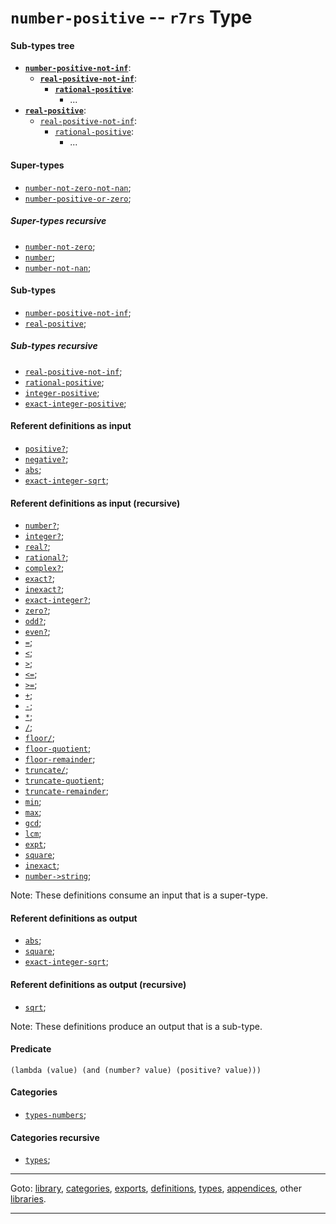 

<a id='type__r7rs__number-positive'></a>

# `number-positive` -- `r7rs` Type


<a id='type__r7rs__number-positive__sub-types-tree'></a>

#### Sub-types tree

* **[`number-positive-not-inf`](../../r7rs/types/number-positive-not-inf.md#type__r7rs__number-positive-not-inf)**:
  * **[`real-positive-not-inf`](../../r7rs/types/real-positive-not-inf.md#type__r7rs__real-positive-not-inf)**:
    * **[`rational-positive`](../../r7rs/types/rational-positive.md#type__r7rs__rational-positive)**:
      * ...
* **[`real-positive`](../../r7rs/types/real-positive.md#type__r7rs__real-positive)**:
  * [`real-positive-not-inf`](../../r7rs/types/real-positive-not-inf.md#type__r7rs__real-positive-not-inf):
    * [`rational-positive`](../../r7rs/types/rational-positive.md#type__r7rs__rational-positive):
      * ...


<a id='type__r7rs__number-positive__super-types'></a>

#### Super-types

 * [`number-not-zero-not-nan`](../../r7rs/types/number-not-zero-not-nan.md#type__r7rs__number-not-zero-not-nan);
 * [`number-positive-or-zero`](../../r7rs/types/number-positive-or-zero.md#type__r7rs__number-positive-or-zero);


<a id='type__r7rs__number-positive__super-types-recursive'></a>

##### Super-types recursive

 * [`number-not-zero`](../../r7rs/types/number-not-zero.md#type__r7rs__number-not-zero);
 * [`number`](../../r7rs/types/number.md#type__r7rs__number);
 * [`number-not-nan`](../../r7rs/types/number-not-nan.md#type__r7rs__number-not-nan);


<a id='type__r7rs__number-positive__sub-types'></a>

#### Sub-types

 * [`number-positive-not-inf`](../../r7rs/types/number-positive-not-inf.md#type__r7rs__number-positive-not-inf);
 * [`real-positive`](../../r7rs/types/real-positive.md#type__r7rs__real-positive);


<a id='type__r7rs__number-positive__sub-types-recursive'></a>

##### Sub-types recursive

 * [`real-positive-not-inf`](../../r7rs/types/real-positive-not-inf.md#type__r7rs__real-positive-not-inf);
 * [`rational-positive`](../../r7rs/types/rational-positive.md#type__r7rs__rational-positive);
 * [`integer-positive`](../../r7rs/types/integer-positive.md#type__r7rs__integer-positive);
 * [`exact-integer-positive`](../../r7rs/types/exact-integer-positive.md#type__r7rs__exact-integer-positive);


<a id='type__r7rs__number-positive__referent-definitions-input'></a>

#### Referent definitions as input

 * [`positive?`](../../r7rs/definitions/positive_3f.md#definition__r7rs__positive_3f);
 * [`negative?`](../../r7rs/definitions/negative_3f.md#definition__r7rs__negative_3f);
 * [`abs`](../../r7rs/definitions/abs.md#definition__r7rs__abs);
 * [`exact-integer-sqrt`](../../r7rs/definitions/exact-integer-sqrt.md#definition__r7rs__exact-integer-sqrt);


<a id='type__r7rs__number-positive__referent-definitions-input-recursive'></a>

#### Referent definitions as input (recursive)

 * [`number?`](../../r7rs/definitions/number_3f.md#definition__r7rs__number_3f);
 * [`integer?`](../../r7rs/definitions/integer_3f.md#definition__r7rs__integer_3f);
 * [`real?`](../../r7rs/definitions/real_3f.md#definition__r7rs__real_3f);
 * [`rational?`](../../r7rs/definitions/rational_3f.md#definition__r7rs__rational_3f);
 * [`complex?`](../../r7rs/definitions/complex_3f.md#definition__r7rs__complex_3f);
 * [`exact?`](../../r7rs/definitions/exact_3f.md#definition__r7rs__exact_3f);
 * [`inexact?`](../../r7rs/definitions/inexact_3f.md#definition__r7rs__inexact_3f);
 * [`exact-integer?`](../../r7rs/definitions/exact-integer_3f.md#definition__r7rs__exact-integer_3f);
 * [`zero?`](../../r7rs/definitions/zero_3f.md#definition__r7rs__zero_3f);
 * [`odd?`](../../r7rs/definitions/odd_3f.md#definition__r7rs__odd_3f);
 * [`even?`](../../r7rs/definitions/even_3f.md#definition__r7rs__even_3f);
 * [`=`](../../r7rs/definitions/ZZZZ__3d.md#definition__r7rs__ZZZZ__3d);
 * [`<`](../../r7rs/definitions/ZZZZ__3c.md#definition__r7rs__ZZZZ__3c);
 * [`>`](../../r7rs/definitions/ZZZZ__3e.md#definition__r7rs__ZZZZ__3e);
 * [`<=`](../../r7rs/definitions/ZZZZ__3c_3d.md#definition__r7rs__ZZZZ__3c_3d);
 * [`>=`](../../r7rs/definitions/ZZZZ__3e_3d.md#definition__r7rs__ZZZZ__3e_3d);
 * [`+`](../../r7rs/definitions/ZZZZ__2b.md#definition__r7rs__ZZZZ__2b);
 * [`-`](../../r7rs/definitions/ZZZZ__2d.md#definition__r7rs__ZZZZ__2d);
 * [`*`](../../r7rs/definitions/ZZZZ__2a.md#definition__r7rs__ZZZZ__2a);
 * [`/`](../../r7rs/definitions/ZZZZ__2f.md#definition__r7rs__ZZZZ__2f);
 * [`floor/`](../../r7rs/definitions/floor_2f.md#definition__r7rs__floor_2f);
 * [`floor-quotient`](../../r7rs/definitions/floor-quotient.md#definition__r7rs__floor-quotient);
 * [`floor-remainder`](../../r7rs/definitions/floor-remainder.md#definition__r7rs__floor-remainder);
 * [`truncate/`](../../r7rs/definitions/truncate_2f.md#definition__r7rs__truncate_2f);
 * [`truncate-quotient`](../../r7rs/definitions/truncate-quotient.md#definition__r7rs__truncate-quotient);
 * [`truncate-remainder`](../../r7rs/definitions/truncate-remainder.md#definition__r7rs__truncate-remainder);
 * [`min`](../../r7rs/definitions/min.md#definition__r7rs__min);
 * [`max`](../../r7rs/definitions/max.md#definition__r7rs__max);
 * [`gcd`](../../r7rs/definitions/gcd.md#definition__r7rs__gcd);
 * [`lcm`](../../r7rs/definitions/lcm.md#definition__r7rs__lcm);
 * [`expt`](../../r7rs/definitions/expt.md#definition__r7rs__expt);
 * [`square`](../../r7rs/definitions/square.md#definition__r7rs__square);
 * [`inexact`](../../r7rs/definitions/inexact.md#definition__r7rs__inexact);
 * [`number->string`](../../r7rs/definitions/number-_3e_string.md#definition__r7rs__number-_3e_string);

Note:  These definitions consume an input that is a super-type.


<a id='type__r7rs__number-positive__referent-definitions-output'></a>

#### Referent definitions as output

 * [`abs`](../../r7rs/definitions/abs.md#definition__r7rs__abs);
 * [`square`](../../r7rs/definitions/square.md#definition__r7rs__square);
 * [`exact-integer-sqrt`](../../r7rs/definitions/exact-integer-sqrt.md#definition__r7rs__exact-integer-sqrt);


<a id='type__r7rs__number-positive__referent-definitions-output-recursive'></a>

#### Referent definitions as output (recursive)

 * [`sqrt`](../../r7rs/definitions/sqrt.md#definition__r7rs__sqrt);

Note:  These definitions produce an output that is a sub-type.


<a id='type__r7rs__number-positive__predicate'></a>

#### Predicate

````
(lambda (value) (and (number? value) (positive? value)))
````


<a id='type__r7rs__number-positive__categories'></a>

#### Categories

 * [`types-numbers`](../../r7rs/categories/types-numbers.md#category__r7rs__types-numbers);


<a id='type__r7rs__number-positive__categories-recursive'></a>

#### Categories recursive

 * [`types`](../../r7rs/categories/types.md#category__r7rs__types);

----

Goto: [library](../../r7rs/_index.md#library__r7rs), [categories](../../r7rs/categories/_index.md#toc__r7rs__categories), [exports](../../r7rs/exports/_index.md#toc__r7rs__exports), [definitions](../../r7rs/definitions/_index.md#toc__r7rs__definitions), [types](../../r7rs/types/_index.md#toc__r7rs__types), [appendices](../../r7rs/appendices/_index.md#toc__r7rs__appendices), other [libraries](../../_libraries.md#toc__libraries).

----

